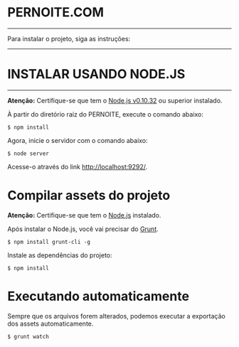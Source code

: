 # PERNOITE.COM

-----------------------------------------------------------------------

Para instalar o projeto, siga as instruções:

-----------------------------------------------------------------------
# INSTALAR USANDO NODE.JS
-----------------------------------------------------------------------

**Atenção:** Certifique-se que tem o [Node.js v0.10.32][nodejs] ou superior instalado.

À partir do diretório raíz do PERNOITE, execute o comando abaixo:

    $ npm install

Agora, inicie o servidor com o comando abaixo:

    $ node server

Acesse-o através do link <http://localhost:9292/>.

# Compilar assets do projeto

**Atenção:** Certifique-se que tem o [Node.js][nodejs] instalado.

Após instalar o Node.js, você vai precisar do [Grunt][grunt].

    $ npm install grunt-cli -g

Instale as dependências do projeto:

    $ npm install

# Executando automaticamente

Sempre que os arquivos forem alterados, podemos executar a exportação dos assets automaticamente.

    $ grunt watch

[nodejs]: http://nodejs.org
[grunt]: http://gruntjs.com
[guard]: http://rubygems.org/gems/guard
